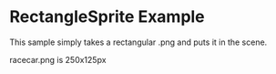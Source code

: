 # RectangleSprite Example

This sample simply takes a rectangular .png and puts it in the scene.

racecar.png is 250x125px
